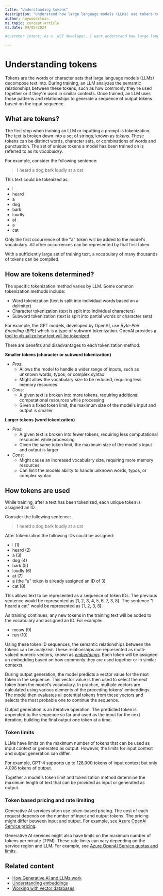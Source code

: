 ```yaml
---
title: "Understanding tokens"
description: "Understand how large language models (LLMs) use tokens to analyze semantic relationships and generate natural language outputs"
author: haywoodsloan
ms.topic: concept-article
ms.date: 04/05/2024

#customer intent: As a .NET developer, I want understand how large language models (LLMs) use tokens to analyze semantic relationships and generate natural language outputs, so I may better use LLMs in my .NET projects.

---
```


# Understanding tokens

Tokens are the words or character sets that large language models (LLMs) decompose text into. During training, an LLM analyzes the semantic relationships between these tokens, such as how commonly they're used together or if they're used in similar contexts. Once trained, an LLM uses those patterns and relationships to generate a sequence of output tokens based on the input sequence.

## What are tokens?

The first step when training an LLM or inputting a prompt is tokenization. The text is broken down into a set of strings, known as _tokens_. These tokens can be distinct words, character sets, or combinations of words and punctuation. The set of unique tokens a model has been trained on is referred to as its _vocabulary_.

For example, consider the following sentence:

> I heard a dog bark loudly at a cat

This text could be tokenized as:

- I
- heard
- a
- dog
- bark
- loudly
- at
- a
- cat

Only the first occurrence of the "a" token will be added to the model's vocabulary. All other occurrences can be represented by that first token.

With a sufficiently large set of training text, a vocabulary of many thousands of tokens can be compiled.

## How are tokens determined?

The specific tokenization method varies by LLM. Some common tokenization methods include:

- Word tokenization (text is split into individual words based on a delimiter)
- Character tokenization (text is split into individual characters)
- Subword tokenization (text is split into partial words or character sets)

For example, the GPT models, developed by OpenAI, use _Byte-Pair Encoding_ (BPE) which is a type of subword tokenization. OpenAI provides [a tool to visualize how text will be tokenized](https://platform.openai.com/tokenizer).

There are benefits and disadvantages to each tokenization method:

**Smaller tokens (character or subword tokenization)**

- _Pros_:
  - Allows the model to handle a wider range of inputs, such as unknown words, typos, or complex syntax
  - Might allow the vocabulary size to be reduced, requiring less memory resources
- _Cons_:
  - A given text is broken into more tokens, requiring additional computational resources while processing
  - Given a fixed token limit, the maximum size of the model's input and output is smaller

**Larger tokens (word tokenization)**

- _Pros_:
  - A given text is broken into fewer tokens, requiring less computational resources while processing
  - Given the same token limit, the maximum size of the model's input and output is larger
- _Cons_:
  - Might cause an increased vocabulary size, requiring more memory resources
  - Can limit the models ability to handle unknown words, typos, or complex syntax

## How tokens are used

While training, after a text has been tokenized, each unique token is assigned an ID.

Consider the following sentence:

> I heard a dog bark loudly at a cat

After tokenization the following IDs could be assigned:

- I (1)
- heard (2)
- a (3)
- dog (4)
- bark (5)
- loudly (6)
- at (7)
- a (the "a" token is already assigned an ID of 3)
- cat (8)

This allows text to be represented as a sequence of token IDs. The previous sentence would be represented as [1, 2, 3, 4, 5, 6, 7, 3, 8]. The sentence "I heard a cat" would be represented as [1, 2, 3, 8].

As training continues, any new tokens in the training text will be added to the vocabulary and assigned an ID. For example:

- meow (9)
- run (10)

Using these token ID sequences, the semantic relationships between the tokens can be analyzed. These relationships are represented as multi-valued numeric vectors, known as [_embeddings_](understanding-embeddings.md). Each token will be assigned an embedding based on how commonly they are used together or in similar contexts.

During output generation, the model predicts a vector value for the next token in the sequence. This vector value is then used to select the next token from the model's vocabulary. In practice, multiple vectors are calculated using various elements of the preceding tokens' embeddings. The model then evaluates all potential tokens from these vectors and selects the most probable one to continue the sequence.

Output generation is an iterative operation. The predicted token is appended to the sequence so far and used as the input for the next iteration, building the final output one token at a time.

### Token limits

LLMs have limits on the maximum number of tokens that can be used as input context or generated as output. However, the limits for input context and output generation can differ.

For example, GPT-4 supports up to 128,000 tokens of input context but only 4,096 tokens of output.

Together a model's token limit and tokenization method determine the maximum length of text that can be provided as input or generated as output.

### Token based pricing and rate limiting

Generative AI services often use token-based pricing. The cost of each request depends on the number of input and output tokens. The pricing might differ between input and output. For example, see [Azure OpenAI Service pricing](https://azure.microsoft.com/pricing/details/cognitive-services/openai-service/).

Generative AI services might also have limits on the maximum number of tokens per minute (TPM). These rate limits can vary depending on the service region and LLM. For example, see [Azure OpenAI Service quotas and limits](/azure/ai-services/openai/quotas-limits#regional-quota-limits).

## Related content

- [How Generative AI and LLMs work](how-genai-and-llms-work.md)
- [Understanding embeddings](understanding-embeddings.md)
- [Working with vector databases](working-with-vector-dbs.md)
